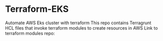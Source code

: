 # Terraform-EKS
Automate AWS Eks cluster with terraform
This repo contains Terragrunt HCL files that invoke terraform modules to create resources in AWS
Link to terraform modules repo: 
